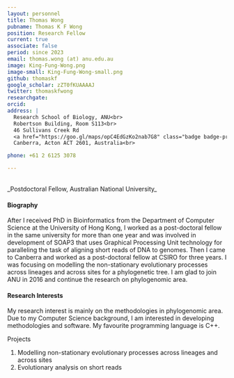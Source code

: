 ```yaml
---
layout: personnel
title: Thomas Wong
pubname: Thomas K F Wong
position: Research Fellow
current: true
associate: false
period: since 2023
email: thomas.wong (at) anu.edu.au
image: King-Fung-Wong.png
image-small: King-Fung-Wong-small.png
github: thomaskf
google_scholar: zZT0fKUAAAAJ
twitter: thomaskfwong
researchgate: 
orcid: 
address: |
  Research School of Biology, ANU<br>
  Robertson Building, Room S113<br>
  46 Sullivans Creek Rd
  <a href="https://goo.gl/maps/opC4EdGzKo2nab7G8" class="badge badge-primary">map</a><br>
  Canberra, Acton ACT 2601, Australia<br>

phone: +61 2 6125 3078

---
```


<br>
_Postdoctoral Fellow, Australian National University_


#### Biography

After I received PhD in Bioinformatics from the Department of Computer Science at the University of Hong Kong, I worked as a post-doctoral fellow in the same university for more than one year and was involved in development of SOAP3 that uses Graphical Processing Unit technology for paralleling the task of aligning short reads of DNA to genomes. Then I came to Canberra and worked as a post-doctoral fellow at CSIRO for three years. I was focusing on modelling the non-stationary evolutionary processes across lineages and across sites for a phylogenetic tree. I am glad to join ANU in 2016 and continue the research on phylogenomic area.

#### Research Interests

My research interest is mainly on the methodologies in phylogenomic area. Due to my Computer Science background, I am interested in developing methodologies and software. My favourite programming language is C++.

Projects

1. Modelling non-stationary evolutionary processes across lineages and across sites
2. Evolutionary analysis on short reads

